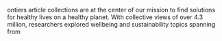 ontiers article collections are at the center of our mission to find solutions for healthy lives on a healthy planet. With collective views of over 4.3 million, researchers explored wellbeing and sustainability topics spanning from

<!---
html!
--->
